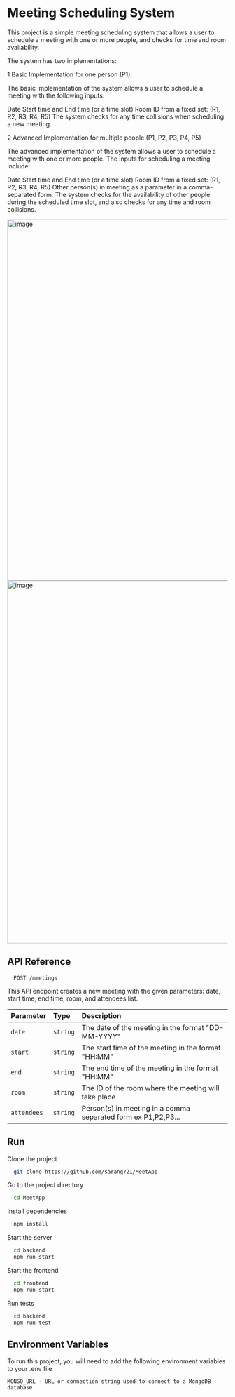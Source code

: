 
# Meeting Scheduling System

This project is a simple meeting scheduling system that allows a user to schedule a meeting with one or more people, and checks for time and room availability.

The system has two implementations:

1 Basic Implementation for one person (P1).

The basic implementation of the system allows a user to schedule a meeting with the following inputs:

Date
Start time and End time (or a time slot)
Room ID from a fixed set: (R1, R2, R3, R4, R5)
The system checks for any time collisions when scheduling a new meeting.

2 Advanced Implementation for multiple people (P1, P2, P3, P4, P5)

The advanced implementation of the system allows a user to schedule a meeting with one or more people. The inputs for scheduling a meeting include:

Date
Start time and End time (or a time slot)
Room ID from a fixed set: (R1, R2, R3, R4, R5)
Other person(s) in meeting as a parameter in a comma-separated form.
The system checks for the availability of other people during the scheduled time slot, and also checks for any time and room collisions.


<img width="824" alt="image" src="https://user-images.githubusercontent.com/63876450/227867866-a4624ef5-926e-49cd-a99b-0e70a733f23c.png">
<img width="827" alt="image" src="https://user-images.githubusercontent.com/63876450/227867599-16118b5b-e95e-4908-8b05-3118e3813901.png">


## API Reference


```
  POST /meetings
```
This API endpoint creates a new meeting with the given parameters: date, start time, end time, room, and attendees list.

| Parameter | Type     | Description                       |
| :-------- | :------- | :-------------------------------- |
| `date`      | `string` | The date of the meeting in the format "DD-MM-YYYY" |
| `start`      | `string` | The start time of the meeting in the format "HH:MM" |
| `end`      | `string` | The end time of the meeting in the format "HH:MM" |
| `room`      | `string` | The ID of the room where the meeting will take place |
| `attendees`      | `string` | Person(s) in meeting in a comma separated form ex P1,P2,P3... |


## Run 

Clone the project

```bash
  git clone https://github.com/sarang721/MeetApp
```
Go to the project directory

```bash
  cd MeetApp
```

Install dependencies

```bash
  npm install
```

Start the server

```bash
  cd backend
  npm run start
```
Start the frontend

```bash
  cd frontend
  npm run start
```

Run tests

```bash
  cd backend
  npm run test
```


## Environment Variables

To run this project, you will need to add the following environment variables to your .env file

`MONGO_URL - URL or connection string used to connect to a MongoDB database.`









